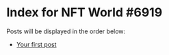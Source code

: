 # Index for NFT World #6919
Posts will be displayed in the order below:

- [Your first post](./001-first.md)

